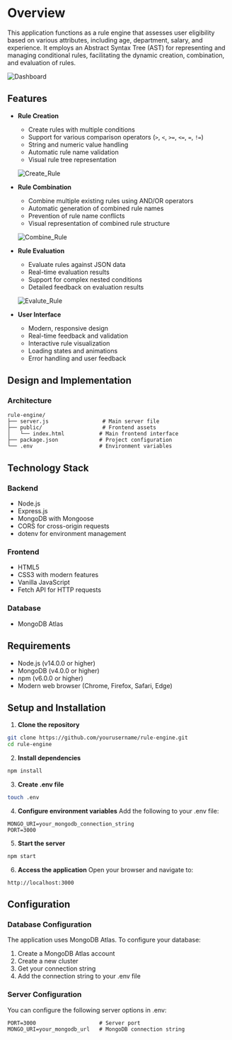 
# Overview

This application functions as a rule engine that assesses user eligibility based on various attributes, including age, department, salary, and experience. It employs an Abstract Syntax Tree (AST) for representing and managing conditional rules, facilitating the dynamic creation, combination, and evaluation of rules.

![Dashboard](https://github.com/SarvagyaGupta73/Rule-Engine-with-AST/blob/d87958e82d3b3ee31e1586f0a124ab6dcd7825dc/screenshots/dashboard.jpg)


## Features

- **Rule Creation**
  - Create rules with multiple conditions
  - Support for various comparison operators (`>`, `<`, `>=`, `<=`, `=`, `!=`)
  - String and numeric value handling
  - Automatic rule name validation
  - Visual rule tree representation

  ![Create_Rule](https://github.com/SarvagyaGupta73/Rule-Engine-with-AST/blob/d87958e82d3b3ee31e1586f0a124ab6dcd7825dc/screenshots/Create_Rule.jpg)

- **Rule Combination**
  - Combine multiple existing rules using AND/OR operators
  - Automatic generation of combined rule names
  - Prevention of rule name conflicts
  - Visual representation of combined rule structure

  ![Combine_Rule](https://github.com/SarvagyaGupta73/Rule-Engine-with-AST/blob/d87958e82d3b3ee31e1586f0a124ab6dcd7825dc/screenshots/Combine_Rule.jpg)

- **Rule Evaluation**
  - Evaluate rules against JSON data
  - Real-time evaluation results
  - Support for complex nested conditions
  - Detailed feedback on evaluation results

  ![Evalute_Rule](https://github.com/SarvagyaGupta73/Rule-Engine-with-AST/blob/d87958e82d3b3ee31e1586f0a124ab6dcd7825dc/screenshots/Evaluate_RUle.jpg)

- **User Interface**
  - Modern, responsive design
  - Real-time feedback and validation
  - Interactive rule visualization
  - Loading states and animations
  - Error handling and user feedback

## Design and Implementation

### Architecture

```
rule-engine/
├── server.js                 # Main server file
├── public/                   # Frontend assets
│   └── index.html           # Main frontend interface
├── package.json             # Project configuration
└── .env                     # Environment variables
```

## Technology Stack

### Backend
- Node.js
- Express.js
- MongoDB with Mongoose
- CORS for cross-origin requests
- dotenv for environment management

### Frontend
- HTML5
- CSS3 with modern features
- Vanilla JavaScript
- Fetch API for HTTP requests

### Database
- MongoDB Atlas

## Requirements

- Node.js (v14.0.0 or higher)
- MongoDB (v4.0.0 or higher)
- npm (v6.0.0 or higher)
- Modern web browser (Chrome, Firefox, Safari, Edge)

## Setup and Installation

1. **Clone the repository**
```bash
git clone https://github.com/yourusername/rule-engine.git
cd rule-engine
```

2. **Install dependencies**
```bash
npm install
```

3. **Create .env file**
```bash
touch .env
```

4. **Configure environment variables**
Add the following to your .env file:
```env
MONGO_URI=your_mongodb_connection_string
PORT=3000
```

5. **Start the server**
```bash
npm start
```

6. **Access the application**
Open your browser and navigate to:
```
http://localhost:3000
```

## Configuration

### Database Configuration

The application uses MongoDB Atlas. To configure your database:

1. Create a MongoDB Atlas account
2. Create a new cluster
3. Get your connection string
4. Add the connection string to your .env file

### Server Configuration

You can configure the following server options in .env:

```env
PORT=3000                    # Server port
MONGO_URI=your_mongodb_url   # MongoDB connection string
```


